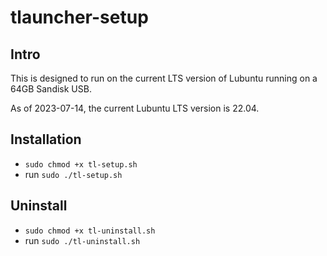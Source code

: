 # tlauncher-setup

## Intro 
This is designed to run on the current LTS version of Lubuntu running on a 64GB Sandisk USB. 

As of 2023-07-14,  the current Lubuntu LTS version is 22.04.

## Installation

- `sudo chmod +x tl-setup.sh`
- run `sudo ./tl-setup.sh`

## Uninstall

- `sudo chmod +x tl-uninstall.sh`
- run `sudo ./tl-uninstall.sh`
